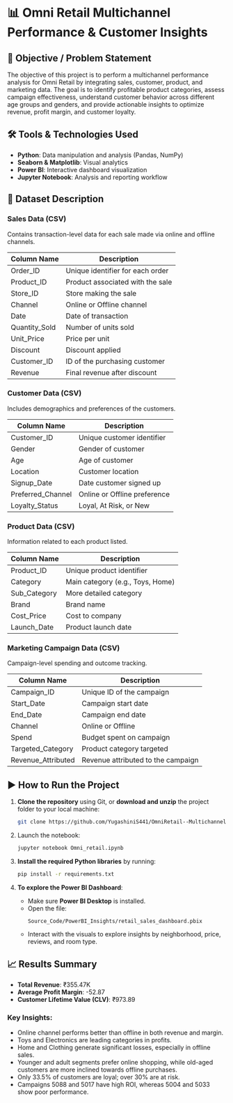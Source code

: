 # 📊 Omni Retail Multichannel Performance & Customer Insights

## 🎯 Objective / Problem Statement
The objective of this project is to perform a multichannel performance analysis for Omni Retail by integrating sales, customer, product, and marketing data. The goal is to identify profitable product categories, assess campaign effectiveness, understand customer behavior across different age groups and genders, and provide actionable insights to optimize revenue, profit margin, and customer loyalty.

## 🛠 Tools & Technologies Used
- **Python**: Data manipulation and analysis (Pandas, NumPy)
- **Seaborn & Matplotlib**: Visual analytics
- **Power BI**: Interactive dashboard visualization
- **Jupyter Notebook**: Analysis and reporting workflow

## 📂 Dataset Description

### Sales Data (CSV)
Contains transaction-level data for each sale made via online and offline channels.

| Column Name     | Description                         |
|----------------|-------------------------------------|
| Order_ID        | Unique identifier for each order    |
| Product_ID      | Product associated with the sale    |
| Store_ID        | Store making the sale               |
| Channel         | Online or Offline channel           |
| Date            | Date of transaction                 |
| Quantity_Sold   | Number of units sold                |
| Unit_Price      | Price per unit                      |
| Discount        | Discount applied                    |
| Customer_ID     | ID of the purchasing customer       |
| Revenue         | Final revenue after discount        |

### Customer Data (CSV)
Includes demographics and preferences of the customers.

| Column Name         | Description                        |
|---------------------|------------------------------------|
| Customer_ID         | Unique customer identifier         |
| Gender              | Gender of customer                 |
| Age                 | Age of customer                    |
| Location            | Customer location                  |
| Signup_Date         | Date customer signed up            |
| Preferred_Channel   | Online or Offline preference       |
| Loyalty_Status      | Loyal, At Risk, or New             |

### Product Data (CSV)
Information related to each product listed.

| Column Name     | Description                        |
|----------------|------------------------------------|
| Product_ID      | Unique product identifier          |
| Category        | Main category (e.g., Toys, Home)   |
| Sub_Category    | More detailed category             |
| Brand           | Brand name                         |
| Cost_Price      | Cost to company                    |
| Launch_Date     | Product launch date                |

### Marketing Campaign Data (CSV)
Campaign-level spending and outcome tracking.

| Column Name         | Description                         |
|---------------------|-------------------------------------|
| Campaign_ID         | Unique ID of the campaign           |
| Start_Date          | Campaign start date                 |
| End_Date            | Campaign end date                   |
| Channel             | Online or Offline                   |
| Spend               | Budget spent on campaign            |
| Targeted_Category   | Product category targeted           |
| Revenue_Attributed  | Revenue attributed to the campaign  |

## ▶️ How to Run the Project
1. **Clone the repository** using Git, or **download and unzip** the project folder to your local machine:
   ```bash
   git clone https://github.com/YugashiniS441/OmniRetail--Multichannel-Sales-Performance-Customer-Analytics.git

2. Launch the notebook:
   ```bash
   jupyter notebook Omni_retail.ipynb
   ```

3. **Install the required Python libraries** by running:
   ```bash
   pip install -r requirements.txt

4. **To explore the Power BI Dashboard**:
   - Make sure **Power BI Desktop** is installed.
   - Open the file:
     ```
     Source_Code/PowerBI_Insights/retail_sales_dashboard.pbix
     ```
   - Interact with the visuals to explore insights by neighborhood, price, reviews, and room type.


## 📈 Results Summary

- **Total Revenue**: ₹355.47K
- **Average Profit Margin**: -52.87
- **Customer Lifetime Value (CLV)**: ₹973.89

### Key Insights:
- Online channel performs better than offline in both revenue and margin.
- Toys and Electronics are leading categories in profits.
- Home and Clothing generate significant losses, especially in offline sales.
- Younger and adult segments prefer online shopping, while old-aged customers are more inclined towards offline purchases.
- Only 33.5% of customers are loyal; over 30% are at risk.
- Campaigns 5088 and 5017 have high ROI, whereas 5004 and 5033 show poor performance.
